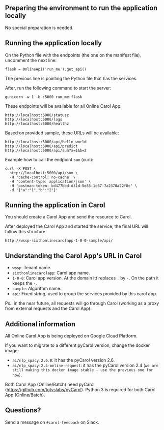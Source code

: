 Preparing the environment to run the application locally
---

No special preparation is needed.


Running the application locally
---

On the Python file with the endpoints (the one on the manifest file), uncomment the next line:

```
flask = OnlineApi('run_me').get_api()
```

The previous line is pointing the Python file that has the services.

After, run the following command to start the server:

```
gunicorn -w 1 -b :5000 run_me:flask
```

These endpoints will be available for all Online Carol App:

```
http://localhost:5000/statusz
http://localhost:5000/logs
http://localhost:5000/healthz
```

Based on provided sample, these URLs will be available:

```
http://localhost:5000/api/hello_world
http://localhost:5000/api/predict
http://localhost:5000/api/sum?a=1&b=2
```

Example how to call the endpoint `sum` (curl):

```
curl -X POST \
  http://localhost:5000/api/sum \
  -H 'cache-control: no-cache' \
  -H 'content-type: application/json' \
  -H 'postman-token: bd477bbd-d31d-5e85-1c67-7a2370a22f8e' \
  -d '{"a":"1","b":"2"}'
```

Running the application in Carol
---

You should create a Carol App and send the resource to Carol.

After deployed the Carol App and started the service, the final URL will follow this structure:

```
http://wssp-sixthonlinecarolapp-1-0-0-sample/api/
```

Understanding the Carol App's URL in Carol
---

- `wssp`: Tenant name.
- `sixthonlinecarolapp`: Carol app name.
- `1-0-0`: Carol app version. At the domain itt replaces `.` by `-`. On the path it keeps the `-`.
- `sample`: Algorithm name.
- `api`: Fixed string, used to group the services provided by this carol app.

Ps.: in the near future, all requests will go through Carol (working as a proxy from external requests and the Carol App).


Additional information
---

All Online Carol App is being deployed on Google Cloud Platform.

If you want to migrate to a different pyCarol version, change the docker image:

- `ai/nlp_spacy:2.6.0`: it has the pyCarol version 2.6.
- `ai/nlp_spacy:2.4-online-request`: it has the pyCarol version 2.4 (`we are still making this docker image stable - use the previous one for now`).

Both Carol App (Online/Batch) need pyCarol (https://github.com/totvslabs/pyCarol).
Python 3 is required for both Carol App (Online/Batch).

Questions?
---

Send a message on `#carol-feedback` on Slack.
